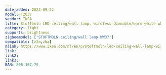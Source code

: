 ```yaml
---
date_added: 2022-09-22
model: T2037
vendor: IKEA
title: Stoftmoln LED ceiling/wall lamp, wireless dimmable/warm white white, 37 cm
category: light
supports: brightness
zigbeemodel: ['STOFTMOLN ceiling/wall lamp WW37']
compatible: [z2m,zha]
mlink: https://www.ikea.com/nl/en/p/stoftmoln-led-ceiling-wall-lamp-wireless-dimmable-warm-white-white-20510779/
link: 
link2: 
link3: 
EAN: 205.107.79
---
```

